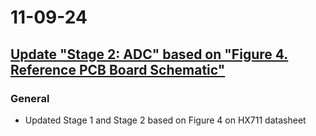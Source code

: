 # 11-09-24

## [Update "Stage 2: ADC" based on "Figure 4. Reference PCB Board Schematic"](https://github.com/BTrujillo816/coffee-scale/issues/19)

### General

- Updated Stage 1 and Stage 2 based on Figure 4 on HX711 datasheet

